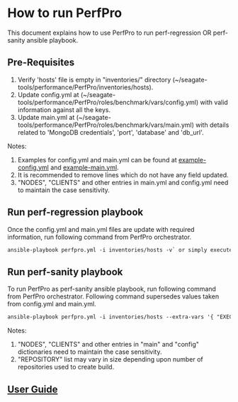 # How to run PerfPro

This document explains how to use PerfPro to run perf-regression OR perf-sanity ansible playbook.

## Pre-Requisites

1.  Verify 'hosts' file is empty in "inventories/" directory (~/seagate-tools/performance/PerfPro/inventories/hosts).  
2.  Update config.yml at (~/seagate-tools/performance/PerfPro/roles/benchmark/vars/config.yml) with valid information against all the keys.
3.  Update main.yml at (~/seagate-tools/performance/PerfPro/roles/benchmark/vars/main.yml) with details related to 'MongoDB credentials', 'port', 'database' and 'db_url'.

Notes:
1.  Examples for config.yml and main.yml can be found at [example-config.yml](https://github.com/Seagate/seagate-tools/blob/main/performance/PerfPro/docs/example-config.yml) and [example-main.yml](https://github.com/Seagate/seagate-tools/blob/main/performance/PerfPro/docs/example-main.yml).
2.  It is recommended to remove lines which do not have any field updated.   
3.  "NODES", "CLIENTS" and other entries in main.yml and config.yml need to maintain the case sensitivity.

## Run perf-regression playbook

Once the config.yml and main.yml files are update with required information, run  following command from PerfPro orchestrator.
```txt
ansible-playbook perfpro.yml -i inventories/hosts -v` or simply execute `$ run.sh
```

## Run perf-sanity playbook

To run PerfPro as perf-sanity ansible playbook, run following command from PerfPro orchestrator. Following command supersedes values taken from config.yml and main.yml.
```txt
ansible-playbook perfpro.yml -i inventories/hosts --extra-vars '{ "EXECUTION_TYPE" : "sanity" ,"REPOSITORY":[{ "category": "motr", "repo": "cortx-motr", "branch": "k8s", "commit": "a1234b" }, { "category": "rgw", "repo": "cortx-rgw", "branch": "dev", "commit": "c5678d" }, { "category": "hare", "repo": "cortx-hare", "branch": "main", "commit": "e9876f" }],"PR_ID" : "cortx-rgw/1234" , "USER":"Username","GID" : "1234", "NODES":{"1": "node1.loc.seagate.com", "2": "node2.loc.seagate.com", "3": "node2.loc.seagate.com"} , "CLIENTS":{"1": "client1.loc.seagate.com"} , "main":{"db_server": "db.server.seagate.com", "db_port": "27017", "db_name": "sanity_db", "db_user": "db_username", "db_passwd": "db_password", "db_database": "performance_database", "db_url": "mongodb://db.hostname.seagate.com:27017/"}, "config":{"CLUSTER_PASS": "password", "END_POINTS": "s3.seagate.com", "CUSTOM": "VM" }}' -v
```

Notes:

1.  "NODES", "CLIENTS" and other entries in "main" and "config" dictionaries need to maintain the case sensitivity.
2.  "REPOSITORY" list may vary in size depending upon number of repositories used to create build.

## [User Guide](https://github.com/Seagate/seagate-tools/blob/main/performance/PerfPro/docs/user-guide.md)
